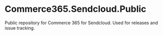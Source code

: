 # Commerce365.Sendcloud.Public
Public repository for Commerce 365 for Sendcloud. Used for releases and issue tracking.
